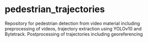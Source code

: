 # pedestrian_trajectories
Repository for pedestrian detection from video material including preprocessing of videos, trajectory extraction using YOLOv10 and Bytetrack. Postprocessing of trajectories including georeferencing
